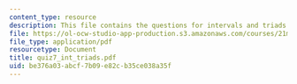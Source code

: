 ```yaml
---
content_type: resource
description: This file contains the questions for intervals and triads.
file: https://ol-ocw-studio-app-production.s3.amazonaws.com/courses/21m-301-harmony-and-counterpoint-i-spring-2005/be376a03abcf7b09e82cb35ce038a35f_quiz7_int_triads.pdf
file_type: application/pdf
resourcetype: Document
title: quiz7_int_triads.pdf
uid: be376a03-abcf-7b09-e82c-b35ce038a35f
---
```

